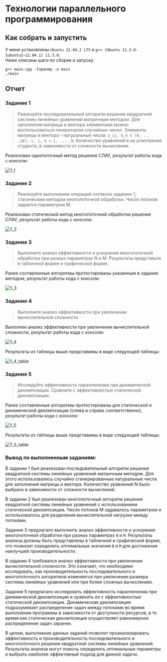 # Технологии параллельного программирования

## Как собрать и запустить

У меня установлены `Ubuntu 22.04.2 LTS` и `g++ (Ubuntu 11.3.0-1ubuntu1~22.04.1) 11.3.0`. \
Ниже описаны шаги по сборке и запуску.

```console
g++ main.cpp -fopenmp -o main
./main
```

## Отчет

### Задание 1
> Реализуйте последовательный алгоритм решения квадратной системы линейных уравнений матричным методом. Для заполнения матрицы и вектора элементами можно воспользоваться генератором случайных чисел. Элементы матрицы и вектора – натуральные числа: `a_ij, b_k ∈ (0, ... ,10]; i, j, k = 1, ... ,N`. Количество уравнений `N` на усмотрение студента, в зависимости от сложности вычисления.

Реализован однопоточный метод решения СЛАУ, результат работы кода с консоли:

![1_1](./png/1_1.png)

### Задание 2
> Реализуйте выполнение операций согласно заданию 1, статическим методом многопоточной обработки. Число потоков задается параметром M.

Реализован статический метод многопоточной обработки решения СЛАУ, результат работы кода с консоли:

![1_2](./png/1_2.png)

### Задание 3
> Выполните анализ эффективности и ускорения многопоточной обработки при разных параметрах N и M. Результаты представьте в табличной форме и графической форме.

Ранее составленные алгоритмы протестированы указанным в задание методом, результат работы кода с консоли:

![1_3](./png/1_3.png)

### Задание 4
> Выполните анализ эффективности при увеличении вычислительной сложности.

Выполнен анализ эффективности при увеличении вычислительной сложности, результат работы кода с консоли:

![1_4](./png/1_4.png)

Результаты из таблицы выше представимы в виде следующей таблицы:

![1_4_table](./png/1_4_table.png)

### Задание 5
> Исследуйте эффективность параллелизма при динамической декомпозиции. Сравните с эффективностью статической декомпозиции.

Ранее составленные алгоритмы протестированы для статической и динамической декомпозиции (слева и справа соответственно), результат работы кода с консоли:

![1_5](./png/1_5.png)

Результаты из таблицы выше представимы в виде следующей таблицы:

![1_5_table](./png/1_5_table.png)

### Вывод по выполненным заданиям:

В задании 1 был реализован последовательный алгоритм решения квадратной системы линейных уравнений матричным методом. Для этого использовались случайно сгенерированные натуральные числа для заполнения матрицы и вектора. Количество уравнений N было выбрано в зависимости от сложности вычислений.

В задании 2 был реализован многопоточный алгоритм решения квадратной системы линейных уравнений с использованием статической декомпозиции. Число потоков M задавалось параметром и использовалось для разделения вычислительной нагрузки между потоками.

Задание 3 предлагало выполнить анализ эффективности и ускорения многопоточной обработки при разных параметрах `N` и `M`. Результаты анализа должны быть представлены в табличной и графической форме, что позволит определить оптимальные значения `N` и `M` для достижения наилучшей производительности.

В задании 4 требовался анализ эффективности при увеличении вычислительной сложности. Это означает, что необходимо исследовать, как производительность последовательного и многопоточного алгоритмов изменяется при увеличении размера системы линейных уравнений или при более сложных вычислениях.

Задание 5 предлагало исследовать эффективность параллелизма при динамической декомпозиции и сравнить ее с эффективностью статической декомпозиции. Динамическая декомпозиция подразумевает распределение задач между потоками во время выполнения программы в зависимости от доступности ресурсов, в то время как статическая декомпозиция осуществляет равномерное распределение задач заранее.

В целом, выполнение данных заданий позволит проанализировать эффективность и производительность последовательного и многопоточного решения квадратной системы линейных уравнений. Результаты анализа могут помочь определить оптимальные параметры и выбрать наиболее эффективный подход для данной задачи.